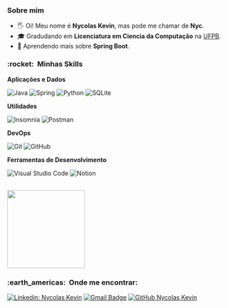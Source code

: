 <h3> Sobre mim </h3>

- 🖐️ Oi! Meu nome é **Nycolas Kevin**, mas pode me chamar de **Nyc**.
- 🎓 Gradudando em **Licenciatura em Ciencia da Computação** na <a href="https://www.ufpb.br/">UFPB</a>.
- 🌱 Aprendendo mais sobre **Spring Boot**.

<h3> :rocket: &nbsp;Minhas Skills </h3>

**Aplicações e Dados**


  ![Java](https://img.shields.io/badge/-Java-333333?style=flat&logo=java&logoColor=007396)
  ![Spring](https://img.shields.io/badge/-SpringBoot-333333?style=flat&logo=Spring&logoColor=80ffaa)
  ![Python](https://img.shields.io/badge/-Python%20-333333?style=flat&logo=Python&logoColor=007396)
  ![SQLite](https://img.shields.io/badge/-SQLite3-333333?style=flat&logo=sqlite&logoColor=003B57)

**Utilidades**

  ![Insomnia](https://img.shields.io/badge/-Insomnia-333333?style=flat&logo=insomnia)
  ![Postman](https://img.shields.io/badge/-Postman-333333?style=flat&logo=postman)

**DevOps**

  ![Git](https://img.shields.io/badge/-Git-333333?style=flat&logo=git)
  ![GitHub](https://img.shields.io/badge/-GitHub-333333?style=flat&logo=github)

**Ferramentas de Desenvolvimento**

  ![Visual Studio Code](https://img.shields.io/badge/-Visual%20Studio%20Code-333333?style=flat&logo=visual-studio-code&logoColor=007ACC)
  ![Notion](https://img.shields.io/badge/-Notion-333333?style=flat&logo=notion&logoColor=fffffff)

<br/>

<a href="https://github.com/NycolasKCN">
  <img height="180em" src="https://github-readme-stats.vercel.app/api?username=NycolasKCN&theme=dracula&show_icons=true" />
</a>

<br/>

<h3> :earth_americas: &nbsp;Onde me encontrar: </h3> 

[![Linkedin: Nycolas Kevin](https://img.shields.io/badge/-NycolasKCN-blue?style=flat-square&logo=Linkedin&logoColor=white&link=https://www.linkedin.com/in/nycolas-kevin-costa-nascimento/)](https://www.linkedin.com/in/nycolas-kevin-costa-nascimento/)
[![Gmail Badge](https://img.shields.io/badge/-nycolas.costa@dcx.ufpb.br-006bed?style=flat-square&logo=Gmail&logoColor=white&link=mailto:nycolas.costa@dcx.ufpb.br)](mailto:nycolas.costa@dcx.ufpb.br)
[![GitHub Nycolas Kevin]( https://img.shields.io/github/followers/NycolasKCN?label=follow&style=social)](https://github.com/NycolasKCN)
